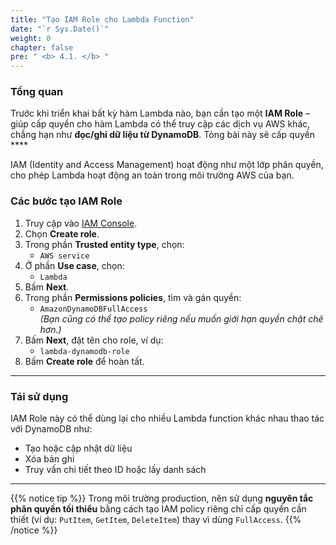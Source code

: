 ```yaml
---
title: "Tạo IAM Role cho Lambda Function"
date: "`r Sys.Date()`"
weight: 0
chapter: false
pre: " <b> 4.1. </b> "
---
```


### Tổng quan

Trước khi triển khai bất kỳ hàm Lambda nào, bạn cần tạo một **IAM Role** – giúp cấp quyền cho hàm Lambda có thể truy cập các dịch vụ AWS khác, chẳng hạn như **đọc/ghi dữ liệu từ DynamoDB**. Tỏng bài này sẽ cấp quyền ****

IAM (Identity and Access Management) hoạt động như một lớp phân quyền, cho phép Lambda hoạt động an toàn trong môi trường AWS của bạn.


### Các bước tạo IAM Role

1. Truy cập vào [IAM Console](https://console.aws.amazon.com/iam/home#/roles).
2. Chọn **Create role**.
3. Trong phần **Trusted entity type**, chọn:
   - `AWS service`
4. Ở phần **Use case**, chọn:
   - `Lambda`
5. Bấm **Next**.
6. Trong phần **Permissions policies**, tìm và gán quyền:
   - `AmazonDynamoDBFullAccess`  
     *(Bạn cũng có thể tạo policy riêng nếu muốn giới hạn quyền chặt chẽ hơn.)*
7. Bấm **Next**, đặt tên cho role, ví dụ:
   - `lambda-dynamodb-role`
8. Bấm **Create role** để hoàn tất.

---

### Tái sử dụng

IAM Role này có thể dùng lại cho nhiều Lambda function khác nhau thao tác với DynamoDB như:

- Tạo hoặc cập nhật dữ liệu
- Xóa bản ghi
- Truy vấn chi tiết theo ID hoặc lấy danh sách

---

{{% notice tip %}}
Trong môi trường production, nên sử dụng **nguyên tắc phân quyền tối thiểu** bằng cách tạo IAM policy riêng chỉ cấp quyền cần thiết (ví dụ: `PutItem`, `GetItem`, `DeleteItem`) thay vì dùng `FullAccess`.
{{% /notice %}}
